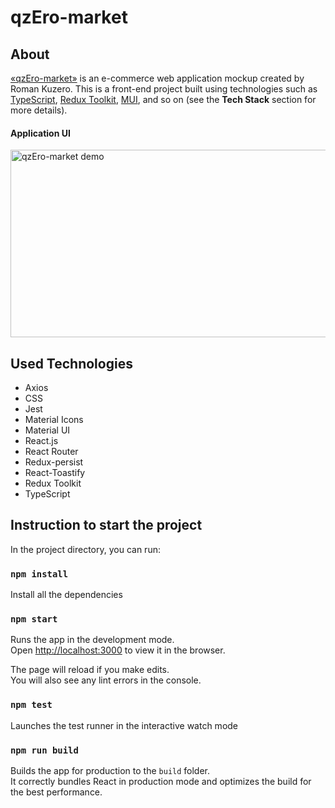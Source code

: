 # qzEro-market

## About
[«qzEro-market»](https://qzero-market.netlify.app/) is an e-commerce web application mockup created by Roman Kuzero. This is a front-end project built using technologies such as [TypeScript](https://www.typescriptlang.org/), [Redux Toolkit](https://redux-toolkit.js.org/), [MUI](https://mui.com/), and so on (see the **Tech Stack** section for more details).

#### Application UI
<img alt="qzEro-market demo" src="https://user-images.githubusercontent.com/56063335/192341136-772cd2b2-506b-4989-b7d5-3415baefdab1.gif" width="550" height="300"/>

## Used Technologies
- Axios
- CSS
- Jest
- Material Icons
- Material UI 
- React.js 
- React Router
- Redux-persist
- React-Toastify
- Redux Toolkit
- TypeScript

## Instruction to start the project

In the project directory, you can run:

### `npm install`

Install all the dependencies

### `npm start`

Runs the app in the development mode.\
Open [http://localhost:3000](http://localhost:3000) to view it in the browser.

The page will reload if you make edits.\
You will also see any lint errors in the console.

### `npm test`

Launches the test runner in the interactive watch mode

### `npm run build`

Builds the app for production to the `build` folder.\
It correctly bundles React in production mode and optimizes the build for the best performance.
